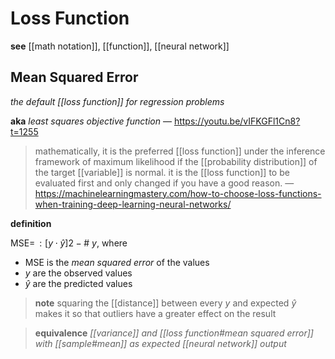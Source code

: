 # Loss Function

**see** [[math notation]], [[function]], [[neural network]]

## Mean Squared Error

_the default [[loss function]] for regression problems_

**aka** _least squares objective function_ &mdash; <https://youtu.be/vIFKGFl1Cn8?t=1255>

> mathematically, it is the preferred [[loss function]] under the inference framework of maximum likelihood if the [[probability distribution]] of the target [[variable]] is normal. it is the [[loss function]] to be evaluated first and only changed if you have a good reason. &mdash; <https://machinelearningmastery.com/how-to-choose-loss-functions-when-training-deep-learning-neural-networks/>

**definition**

$\text{MSE} = \,: [y \cdot \hat y]2 - \#\ y$, where

- $\text{MSE}$ is the _mean squared error_ of the values
- $y$ are the observed values
- $\hat y$ are the predicted values

> **note** squaring the [[distance]] between every $y$ and expected $\hat y$ makes it so that outliers have a greater effect on the result

> **equivalence** _[[variance]] and [[loss function#mean squared error]] with [[sample#mean]] as expected [[neural network]] output_
